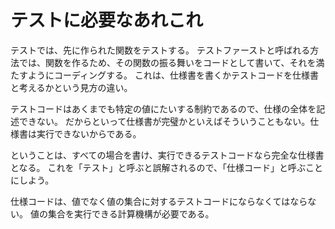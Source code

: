 # テストに必要なあれこれ

テストでは、先に作られた関数をテストする。
テストファーストと呼ばれる方法では、関数を作るため、その関数の振る舞いをコードとして書いて、それを満たすようにコーディングする。
これは、仕様書を書くかテストコードを仕様書と考えるかという見方の違い。

テストコードはあくまでも特定の値にたいする制約であるので、仕様の全体を記述できない。
だからといって仕様書が完璧かといえばそういうこともない。仕様書は実行できないからである。

ということは、すべての場合を書け、実行できるテストコードなら完全な仕様書となる。
これを「テスト」と呼ぶと誤解されるので、「仕様コード」と呼ぶことにしよう。

仕様コードは、値でなく値の集合に対するテストコードにならなくてはならない。
値の集合を実行できる計算機構が必要である。

